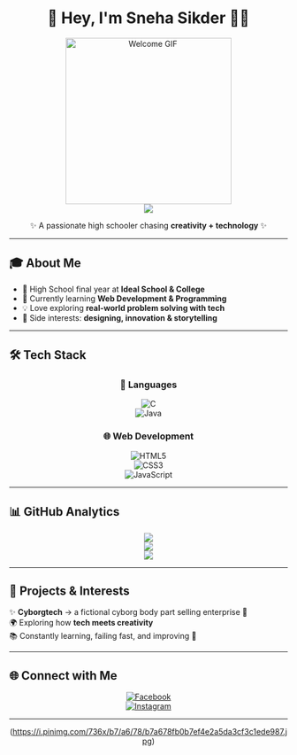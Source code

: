 <!-- Welcome Section -->
<div align="center">
  
# 💫 Hey, I'm Sneha Sikder 👩‍💻  
<img src="https://media3.giphy.com/media/v1.Y2lkPTc5MGI3NjExdmR2YXhxdzdvbHhzeGdzc2lmZnk1aGN4aXRvMWhjbGE3cXp4a3IweSZlcD12MV9pbnRlcm5hbF9naWZfYnlfaWQmY3Q9Zw/GS0kSWV6x6qS11XDFv/giphy.gif" width="300" alt="Welcome GIF">  
<br>
<img src="https://readme-typing-svg.demolab.com?font=Fira+Code&pause=1000&color=6FFF57&center=true&vCenter=true&width=435&lines=Thanks+for+visiting+my+profile!;Happy+coding+%F0%9F%91%BB" />

✨ A passionate high schooler chasing **creativity + technology** ✨  

</div>

---

## 🎓 About Me  
- 🎒 High School final year at **Ideal School & College**  
- 🌱 Currently learning **Web Development & Programming**  
- 💡 Love exploring **real-world problem solving with tech**  
- 🎨 Side interests: **designing, innovation & storytelling**  

---

## 🛠️ Tech Stack  

<div align="center">

### 🚀 Languages  
![C](https://img.shields.io/badge/c-%2300599C.svg?style=for-the-badge&logo=c&logoColor=white)  
![Java](https://img.shields.io/badge/java-%23ED8B00.svg?style=for-the-badge&logo=openjdk&logoColor=white)  

### 🌐 Web Development  
![HTML5](https://img.shields.io/badge/html5-%23E34F26.svg?style=for-the-badge&logo=html5&logoColor=white)  
![CSS3](https://img.shields.io/badge/css3-%231572B6.svg?style=for-the-badge&logo=css3&logoColor=white)  
![JavaScript](https://img.shields.io/badge/javascript-%23323330.svg?style=for-the-badge&logo=javascript&logoColor=%23F7DF1E)  

</div>

---

## 📊 GitHub Analytics  

<div align="center">

![](https://github-profile-summary-cards.vercel.app/api/cards/profile-details?username=Snehasikder&theme=radical)  
![](https://github-profile-summary-cards.vercel.app/api/cards/repos-per-language?username=Snehasikder&theme=radical)  
![](https://github-profile-summary-cards.vercel.app/api/cards/stats?username=Snehasikder&theme=radical)  

</div>

---

## 🌟 Projects & Interests  
✨ **Cyborgtech** → a fictional cyborg body part selling enterprise 🤖  
🌍 Exploring how **tech meets creativity**  
📚 Constantly learning, failing fast, and improving 🚀  

---

## 🌐 Connect with Me  

<div align="center">

[![Facebook](https://img.shields.io/badge/Facebook-%231877F2.svg?logo=Facebook&logoColor=white)](https://www.facebook.com/sneha.sikder04/)  
[![Instagram](https://img.shields.io/badge/Instagram-%23E4405F.svg?logo=Instagram&logoColor=white)](https://www.instagram.com/aiharasneha/)  

</div>

---

<div align="center">
  
(https://i.pinimg.com/736x/b7/a6/78/b7a678fb0b7ef4e2a5da3cf3c1ede987.jpg)

</div>
